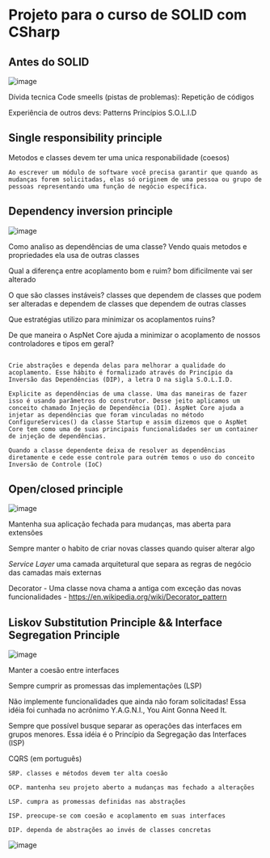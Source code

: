 # Projeto para o curso de SOLID com CSharp

## Antes do SOLID

![image](https://user-images.githubusercontent.com/73663282/206586715-f08e07f5-3701-44a4-86d1-228b2fda8b2c.png)

Dívida tecnica
Code smeells (pistas de problemas): 
    Repetição de códigos

Experiência de outros devs:
    Patterns
    Princípios
    S.O.L.I.D
    
 

## Single responsibility principle
   Metodos e classes devem ter uma unica responabilidade (coesos)

   ```
   Ao escrever um módulo de software você precisa garantir que quando as mudanças forem solicitadas, elas só originem de uma pessoa ou grupo de pessoas representando uma função de negócio específica.
   ```



## Dependency inversion principle

![image](https://user-images.githubusercontent.com/73663282/207467654-699bd250-7cac-499a-8d42-1bba71a10f4d.png)

Como analiso as dependências de uma classe? Vendo quais metodos e propriedades ela usa de outras classes

Qual a diferença entre acoplamento bom e ruim? bom dificilmente vai ser alterado

O que são classes instáveis? classes que dependem de classes que podem ser alteradas e dependem de classes que dependem de outras classes

Que estratégias utilizo para minimizar os acoplamentos ruins?

De que maneira o AspNet Core ajuda a minimizar o acoplamento de nossos controladores e tipos em geral?


```

Crie abstrações e dependa delas para melhorar a qualidade do acoplamento. Esse hábito é formalizado através do Princípio da Inversão das Dependências (DIP), a letra D na sigla S.O.L.I.D.

Explicite as dependências de uma classe. Uma das maneiras de fazer isso é usando parâmetros do construtor. Desse jeito aplicamos um conceito chamado Injeção de Dependência (DI). AspNet Core ajuda a injetar as dependências que foram vinculadas no método ConfigureServices() da classe Startup e assim dizemos que o AspNet Core tem como uma de suas principais funcionalidades ser um container de injeção de dependências.

Quando a classe dependente deixa de resolver as dependências diretamente e cede esse controle para outrém temos o uso do conceito Inversão de Controle (IoC)

```



## Open/closed principle

![image](https://user-images.githubusercontent.com/73663282/209338087-95596b2e-e091-4b7e-8d73-98e958b8e90a.png)

Mantenha sua aplicação fechada para mudanças, mas aberta para extensões

Sempre manter o habito de criar novas classes quando quiser alterar algo

*Service Layer* uma camada arquitetural que separa as regras de negócio das camadas mais externas

Decorator - Uma classe nova chama a antiga com exceção das novas funcionalidades - https://en.wikipedia.org/wiki/Decorator_pattern

 
 
## Liskov Substitution Principle && Interface Segregation Principle

![image](https://user-images.githubusercontent.com/73663282/209551560-0ea2714b-3e2d-46ad-96ad-f008cc990dae.png)

 Manter a coesão entre interfaces

 Sempre cumprir as promessas das implementações (LSP)

 Não implemente funcionalidades que ainda não foram solicitadas! Essa idéia foi cunhada no acrônimo Y.A.G.N.I., You Aint Gonna Need It.

 Sempre que possível busque separar as operações das interfaces em grupos menores. Essa idéia é o Princípio da Segregação das Interfaces (ISP)

 CQRS (em português)

```
SRP. classes e métodos devem ter alta coesão

OCP. mantenha seu projeto aberto a mudanças mas fechado a alterações

LSP. cumpra as promessas definidas nas abstrações

ISP. preocupe-se com coesão e acoplamento em suas interfaces

DIP. dependa de abstrações ao invés de classes concretas

```

![image](https://user-images.githubusercontent.com/73663282/209551542-87ef8283-c33d-4496-8a46-7c533b1af6f7.png)


